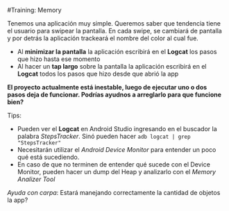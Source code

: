 #Training:  Memory

Tenemos una aplicación muy simple. Queremos saber que tendencia tiene el usuario para swipear la pantalla.
En cada swipe, se cambiará de pantalla y por detrás la aplicación trackeará el nombre del color al cual fue. 
- Al **minimizar la pantalla**  la aplicación escribirá en el **Logcat** los pasos que hizo hasta ese momento
- Al hacer un **tap largo** sobre la pantalla la aplicación escribirá en el **Logcat** todos los pasos que hizo desde que abrió la app

**El proyecto actualmente está inestable, luego de ejecutar uno o dos pasos deja de funcionar. Podrías ayudnos  a arreglarlo para que funcione bien?**

Tips:
- Pueden ver el **Logcat** en Android Studio ingresando en el buscador la palabra *StepsTracker*. Sinó pueden hacer `adb logcat | grep "StepsTracker"`
- Necesitarán utilizar el *Android Device Monitor* para entender un poco qué está sucediendo.
- En caso de que no terminen de entender qué sucede con el Device Monitor, pueden hacer un dump del Heap y analizarlo con el *Memory Analizer Tool*

*Ayuda con carpa*:
Estará manejando correctamente la cantidad de objetos la app?
